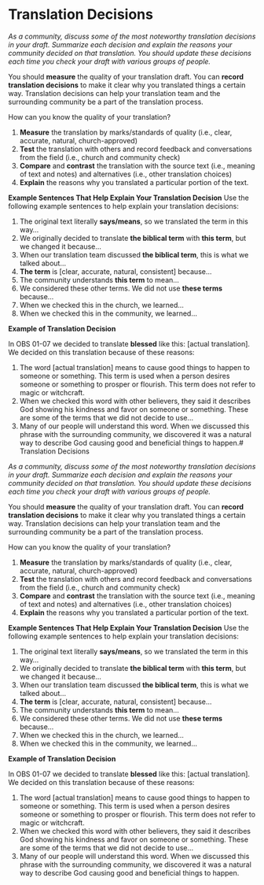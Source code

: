 # Translation Decisions
*As a community, discuss some of the most noteworthy translation decisions in your draft. Summarize each decision and explain the reasons your community decided on that translation. You should update these decisions each time you check your draft with various groups of people.*

You should **measure** the quality of your translation draft. You can **record translation decisions** to make it clear why you translated things a certain way. Translation decisions can help your translation team and the surrounding community be a part of the translation process.

How can you know the quality of your translation?

1. **Measure** the translation by marks/standards of quality (i.e., clear, accurate, natural, church-approved)
2. **Test** the translation with others and record feedback and conversations from the field (i.e., church and community check)
3. **Compare** and **contrast** the translation with the source text (i.e., meaning of text and notes) and alternatives (i.e., other translation choices)
4. **Explain** the reasons why you translated a particular portion of the text.

**Example Sentences That Help Explain Your Translation Decision**
Use the following example sentences to help explain your translation decisions:

1. The original text literally **says/means**, so we translated the term in this way…
2. We originally decided to translate **the biblical term** with **this term**, but we changed it because…
3. When our translation team discussed **the biblical term**, this is what we talked about…
4. **The term** is \[clear, accurate, natural, consistent] because…
5. The community understands **this term** to mean…
6. We considered these other terms. We did not use **these terms** because…
7. When we checked this in the church, we learned…
8. When we checked this in the community, we learned…

**Example of Translation Decision**

In OBS 01-07 we decided to translate **blessed** like this: \[actual translation]. We decided on this translation because of these reasons:

1. The word \[actual translation] means to cause good things to happen to someone or something. This term is used when a person desires someone or something to prosper or flourish. This term does not refer to magic or witchcraft.
2. When we checked this word with other believers, they said it describes God showing his kindness and favor on someone or something. These are some of the terms that we did not decide to use...
3. Many of our people will understand this word. When we discussed this phrase with the surrounding community, we discovered it was a natural way to describe God causing good and beneficial things to happen.# Translation Decisions

*As a community, discuss some of the most noteworthy translation decisions in your draft. Summarize each decision and explain the reasons your community decided on that translation. You should update these decisions each time you check your draft with various groups of people.*

You should **measure** the quality of your translation draft. You can **record translation decisions** to make it clear why you translated things a certain way. Translation decisions can help your translation team and the surrounding community be a part of the translation process.

How can you know the quality of your translation?

1.  **Measure** the translation by marks/standards of quality (i.e., clear, accurate, natural, church-approved)
2.  **Test** the translation with others and record feedback and conversations from the field (i.e., church and community check)
3.  **Compare** and **contrast** the translation with the source text (i.e., meaning of text and notes) and alternatives (i.e., other translation choices)
4.  **Explain** the reasons why you translated a particular portion of the text.

**Example Sentences That Help Explain Your Translation Decision**
Use the following example sentences to help explain your translation decisions:

1.  The original text literally **says/means**, so we translated the term in this way…
2.  We originally decided to translate **the biblical term** with **this term**, but we changed it because…
3.  When our translation team discussed **the biblical term**, this is what we talked about…
4.  **The term** is \[clear, accurate, natural, consistent\] because…
5.  The community understands **this term** to mean…
6.  We considered these other terms. We did not use **these terms** because…
7.  When we checked this in the church, we learned…
8.  When we checked this in the community, we learned…

**Example of Translation Decision**

In OBS 01-07 we decided to translate **blessed** like this: \[actual translation\]. We decided on this translation because of these reasons:

1.  The word \[actual translation\] means to cause good things to happen to someone or something. This term is used when a person desires someone or something to prosper or flourish. This term does not refer to magic or witchcraft.
2.  When we checked this word with other believers, they said it describes God showing his kindness and favor on someone or something. These are some of the terms that we did not decide to use…
3.  Many of our people will understand this word. When we discussed this phrase with the surrounding community, we discovered it was a natural way to describe God causing good and beneficial things to happen.
